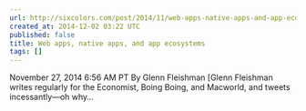 ```yaml
---
url: http://sixcolors.com/post/2014/11/web-apps-native-apps-and-app-ecosystems/
created_at: 2014-12-02 03:22 UTC
published: false
title: Web apps, native apps, and app ecosystems
tags: []
---
```


November 27, 2014 6:56 AM PT
By Glenn Fleishman [Glenn Fleishman writes regularly for the Economist, Boing Boing, and Macworld, and tweets incessantly—oh why…
